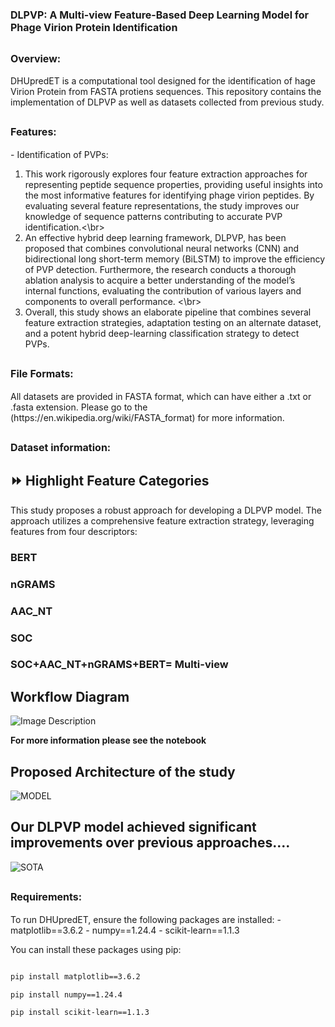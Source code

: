 # <span style="font-size:16px;">**DLPVP: A Multi-view Feature-Based Deep Learning Model for Phage Virion Protein Identification**</span>

## <span style="font-size:16px;">**Overview:**</span>


<span style="font-size:14px;">DHUpredET is a computational tool designed for the identification of hage Virion Protein 
from FASTA protiens sequences. This repository contains the implementation of DLPVP as well as datasets collected from previous study.</span>

## <span style="font-size:16px;">**Features:**</span>

<span style="font-size:14px;">- Identification of PVPs:
1. This work rigorously explores four feature extraction
approaches for representing peptide sequence properties,
providing useful insights into the most informative features
for identifying phage virion peptides. By evaluating
several feature representations, the study improves our
knowledge of sequence patterns contributing to accurate
PVP identification.<\br>
2. An effective hybrid deep learning framework, DLPVP,
has been proposed that combines convolutional neural
networks (CNN) and bidirectional long short-term memory
(BiLSTM) to improve the efficiency of PVP detection.
Furthermore, the research conducts a thorough ablation
analysis to acquire a better understanding of the model’s
internal functions, evaluating the contribution of various
layers and components to overall performance. <\br>
3. Overall, this study shows an elaborate pipeline that
combines several feature extraction strategies, adaptation
testing on an alternate dataset, and a potent hybrid
deep-learning classification strategy to detect PVPs.</span>



## <span style="font-size:16px;">**File Formats:**</span>

<span style="font-size:14px;">
All datasets are provided in FASTA format, which can have either a .txt or .fasta extension. 
Please go to the (https://en.wikipedia.org/wiki/FASTA_format) for more information.


## <span style="font-size:16px;">**Dataset information:**</span>
## ⏩ Highlight Feature Categories

This study proposes a robust approach for developing a DLPVP model. The approach utilizes a comprehensive feature extraction strategy, leveraging features from four descriptors:

### **BERT**

### **nGRAMS**


### **AAC_NT**


### **SOC**
### **SOC+AAC_NT+nGRAMS+BERT= Multi-view**


## Workflow Diagram
![Image Description](https://drive.google.com/uc?id=1j4cqn3kBmxsiHhNTD6xVC9CxVewdD8ks)


**For more information please see the notebook**

## Proposed Architecture of the study
![MODEL](https://drive.google.com/uc?id=16QdqaXOfEvVjoij08vpEWDOb-rnO7u3A)




## Our DLPVP model achieved significant improvements over previous approaches....
![SOTA](https://drive.google.com/uc?id=1yeMSqZ3G5lOGIbzZbyQAzVBi0LnxgU82)





## <span style="font-size:16px;">**Requirements:**</span>

<span style="font-size:14px;">
To run DHUpredET, ensure the following packages are installed:
- matplotlib==3.6.2
- numpy==1.24.4
- scikit-learn==1.1.3

You can install these packages using pip:

```bash

pip install matplotlib==3.6.2

pip install numpy==1.24.4

pip install scikit-learn==1.1.3






